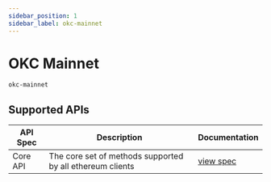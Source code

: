 ```yaml
---
sidebar_position: 1
sidebar_label: okc-mainnet
---
```


# OKC Mainnet

`okc-mainnet`

## Supported APIs

| API Spec | Description                                               | Documentation                  |
| -------- | --------------------------------------------------------- | ------------------------------ |
| Core API | The core set of methods supported by all ethereum clients | [view spec](../specs/core-api) |

